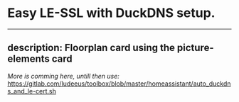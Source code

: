 # Easy LE-SSL with DuckDNS setup.

---
description: Floorplan card using the picture-elements card
---

_More is comming here, untill then use:_
https://gitlab.com/ludeeus/toolbox/blob/master/homeassistant/auto_duckdns_and_le-cert.sh
